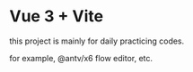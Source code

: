 # Vue 3 + Vite

this project is mainly for daily practicing codes.

for example, @antv/x6 flow editor, etc.
